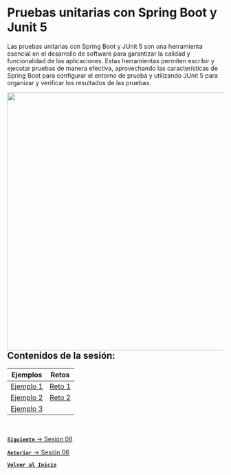# Pruebas unitarias con Spring Boot y Junit 5

Las pruebas unitarias con Spring Boot y JUnit 5 son una herramienta esencial en el desarrollo de software para garantizar la calidad y funcionalidad de las aplicaciones. Estas herramientas permiten escribir y ejecutar pruebas de manera efectiva, aprovechando las características de Spring Boot para configurar el entorno de prueba y utilizando JUnit 5 para organizar y verificar los resultados de las pruebas.

<img align="right" src="https://mkyong.com/wp-content/uploads/2019/02/spring-boot-junit5-logo.png" width="600"/>

## Contenidos de la sesión:

| **Ejemplos**                          | **Retos**                    |
|---------------------------------------|------------------------------|
| [Ejemplo 1](./work/Ejemplos/Ejemplo1) | [Reto 1](./work/Retos/Reto1) |
| [Ejemplo 2](./work/Ejemplos/Ejemplo2) | [Reto 2](./work/Retos/Reto2) |
| [Ejemplo 3](./work/Ejemplos/Ejemplo3) |  |


<br>

[**`Siguiente`** -> Sesión 08](../Sesion8)

[**`Anterior`** -> Sesión 06](../Sesion6)
<br>

[**`Volver al Inicio`**](../../../)